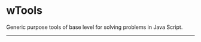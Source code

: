 # wTools

Generic purpose tools of base level for solving problems in Java Script.

_ _ _ _ _ _




